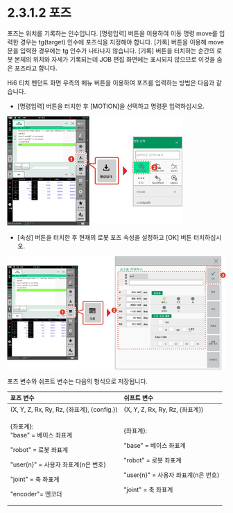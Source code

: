 # 2.3.1.2 포즈

포즈는 위치를 기록하는 인수입니다. \[명령입력\] 버튼을 이용하여 이동 명령 move를 입력한 경우는 tg\(target\) 인수에 포즈식을 지정해야 합니다. \[기록\] 버튼을 이용해 move문을 입력한 경우에는 tg 인수가 나타나지 않습니다. \[기록\] 버튼을 터치하는 순간의 로봇 본체의 위치와 자세가 기록되는데 JOB 편집 화면에는 표시되지 않으므로 이것을 숨은 포즈라고 합니다.

Hi6 티치 펜던트 화면 우측의 메뉴 버튼을 이용하여 포즈를 입력하는 방법은 다음과 같습니다.

* \[명령입력\] 버튼을 터치한 후 \[MOTION\]을 선택하고 명령문 입력하십시오.



![](../../../.gitbook/assets/image%20%2845%29.png)

* \[속성\] 버튼을 터치한 후 현재의 로봇 포즈 속성을 설정하고 \[OK\] 버튼 터치하십시오.

![](../../../.gitbook/assets/image%20%2841%29.png)

포즈 변수와 쉬프트 변수는 다음의 형식으로 저장됩니다.

<table>
  <thead>
    <tr>
      <th style="text-align:left">&#xD3EC;&#xC988; &#xBCC0;&#xC218;</th>
      <th style="text-align:left">&#xC26C;&#xD504;&#xD2B8; &#xBCC0;&#xC218;</th>
    </tr>
  </thead>
  <tbody>
    <tr>
      <td style="text-align:left">(X, Y, Z, Rx, Ry, Rz, {&#xC88C;&#xD45C;&#xACC4;}, {config.})</td>
      <td style="text-align:left">(X, Y, Z, Rx, Ry, Rz, {&#xC88C;&#xD45C;&#xACC4;})</td>
    </tr>
    <tr>
      <td style="text-align:left">
        <p>{&#xC88C;&#xD45C;&#xACC4;}:
          <br />&quot;base&quot; = &#xBCA0;&#xC774;&#xC2A4; &#xC88C;&#xD45C;&#xACC4;
          <br
          />
        </p>
        <p>&quot;robot&quot; = &#xB85C;&#xBD07; &#xC88C;&#xD45C;&#xACC4;
          <br />
        </p>
        <p>&quot;user{n}&quot; = &#xC0AC;&#xC6A9;&#xC790; &#xC88C;&#xD45C;&#xACC4;(n&#xC740;
          &#xBC88;&#xD638;)
          <br />
        </p>
        <p>&quot;joint&quot; = &#xCD95; &#xC88C;&#xD45C;&#xACC4;
          <br />
        </p>
        <p>&quot;encoder&quot;= &#xC5D4;&#xCF54;&#xB354;</p>
      </td>
      <td style="text-align:left">
        <p>{&#xC88C;&#xD45C;&#xACC4;}:</p>
        <p>&quot;base&quot; = &#xBCA0;&#xC774;&#xC2A4; &#xC88C;&#xD45C;&#xACC4;
          <br
          />
        </p>
        <p>&quot;robot&quot; = &#xB85C;&#xBD07; &#xC88C;&#xD45C;&#xACC4;
          <br />
        </p>
        <p>&quot;user{n}&quot; = &#xC0AC;&#xC6A9;&#xC790; &#xC88C;&#xD45C;&#xACC4;(n&#xC740;
          &#xBC88;&#xD638;)
          <br />
        </p>
        <p>&quot;joint&quot; = &#xCD95; &#xC88C;&#xD45C;&#xACC4;</p>
        <p></p>
      </td>
    </tr>
  </tbody>
</table>



